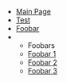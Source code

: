 * [Main Page](#)
* [Test](#)
* [Foobar](#)
* 
    * Foobars
    * [Foobar 1](#)
    * [Foobar 2](#)
    * [Foobar 3](#)

